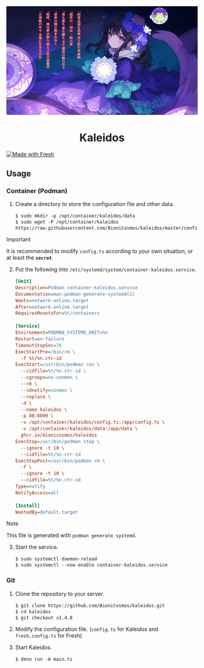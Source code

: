 <div align="center">
  <img src="static/title.webp" />
  <h1>Kaleidos</h1>
</div>

[![Made with Fresh](https://fresh.deno.dev/fresh-badge-dark.svg)](https://fresh.deno.dev)

## Usage

### Container (Podman)

1. Create a directory to store the configuration file and other data.

   ```shellsession
   $ sudo mkdir -p /opt/container/kaleidos/data
   $ sudo wget -P /opt/container/kaleidos https://raw.githubusercontent.com/BioniCosmos/kaleidos/master/config.ts
   ```

> [!IMPORTANT]
> It is recommended to modify `config.ts` according to your own situation, or at least the **`secret`**.

2. Put the following into `/etc/systemd/system/container-kaleidos.service`.

   ```ini
   [Unit]
   Description=Podman container-kaleidos.service
   Documentation=man:podman-generate-systemd(1)
   Wants=network-online.target
   After=network-online.target
   RequiresMountsFor=%t/containers

   [Service]
   Environment=PODMAN_SYSTEMD_UNIT=%n
   Restart=on-failure
   TimeoutStopSec=70
   ExecStartPre=/bin/rm \
     -f %t/%n.ctr-id
   ExecStart=/usr/bin/podman run \
     --cidfile=%t/%n.ctr-id \
     --cgroups=no-conmon \
     --rm \
     --sdnotify=conmon \
     --replace \
     -d \
     --name kaleidos \
     -p 80:8000 \
     -v /opt/container/kaleidos/config.ts:/app/config.ts \
     -v /opt/container/kaleidos/data:/app/data \
     ghcr.io/bionicosmos/kaleidos
   ExecStop=/usr/bin/podman stop \
     --ignore -t 10 \
     --cidfile=%t/%n.ctr-id
   ExecStopPost=/usr/bin/podman rm \
     -f \
     --ignore -t 10 \
     --cidfile=%t/%n.ctr-id
   Type=notify
   NotifyAccess=all

   [Install]
   WantedBy=default.target
   ```

> [!NOTE]
> This file is generated with `podman generate systemd`.

3. Start the service.

   ```shellsession
   $ sudo systemctl daemon-reload
   $ sudo systemctl --now enable container-kaleidos.service
   ```

### Git

1. Clone the repository to your server.

   ```shellsession
   $ git clone https://github.com/BioniCosmos/kaleidos.git
   $ cd kaleidos
   $ git checkout v1.4.0
   ```

2. Modify the configuration file. (`config.ts` for Kaleidos and `fresh.config.ts` for Fresh)
3. Start Kaleidos.

   ```shellsession
   $ deno run -A main.ts
   ```
